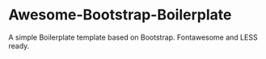 Awesome-Bootstrap-Boilerplate
=============================

A simple Boilerplate template based on Bootstrap. Fontawesome and LESS ready.
